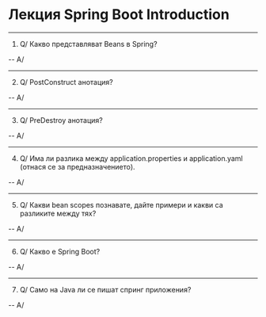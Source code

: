# Лекция Spring Boot Introduction

--------------------------------------------------------
1. Q/ Какво представляват Beans в Spring?

-- A/

--------------------------------------------------------
2. Q/ PostConstruct анотация?

-- A/

--------------------------------------------------------
3. Q/ PreDestroy анотация?

-- A/

--------------------------------------------------------
4. Q/ Има ли разлика между application.properties и application.yaml (отнася се за предназначението).

-- A/

--------------------------------------------------------
5. Q/ Какви bean scopes познавате, дайте примери и какви са разликите между тях?

-- A/

--------------------------------------------------------
6. Q/ Какво е Spring Boot?

-- A/

--------------------------------------------------------
7. Q/ Само на Java ли се пишат спринг приложения?
   
-- A/